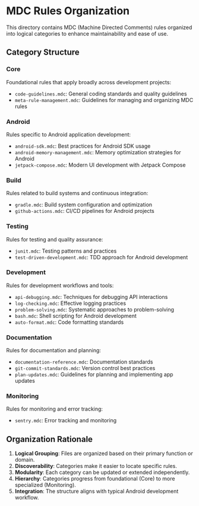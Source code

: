 # MDC Rules Organization

This directory contains MDC (Machine Directed Comments) rules organized into logical categories to
enhance maintainability and ease of use.

## Category Structure

### Core

Foundational rules that apply broadly across development projects:

- `code-guidelines.mdc`: General coding standards and quality guidelines
- `meta-rule-management.mdc`: Guidelines for managing and organizing MDC rules

### Android

Rules specific to Android application development:

- `android-sdk.mdc`: Best practices for Android SDK usage
- `android-memory-management.mdc`: Memory optimization strategies for Android
- `jetpack-compose.mdc`: Modern UI development with Jetpack Compose

### Build

Rules related to build systems and continuous integration:

- `gradle.mdc`: Build system configuration and optimization
- `github-actions.mdc`: CI/CD pipelines for Android projects

### Testing

Rules for testing and quality assurance:

- `junit.mdc`: Testing patterns and practices
- `test-driven-development.mdc`: TDD approach for Android development

### Development

Rules for development workflows and tools:

- `api-debugging.mdc`: Techniques for debugging API interactions
- `log-checking.mdc`: Effective logging practices
- `problem-solving.mdc`: Systematic approaches to problem-solving
- `bash.mdc`: Shell scripting for Android development
- `auto-format.mdc`: Code formatting standards

### Documentation

Rules for documentation and planning:

- `documentation-reference.mdc`: Documentation standards
- `git-commit-standards.mdc`: Version control best practices
- `plan-updates.mdc`: Guidelines for planning and implementing app updates

### Monitoring

Rules for monitoring and error tracking:

- `sentry.mdc`: Error tracking and monitoring

## Organization Rationale

1. **Logical Grouping**: Files are organized based on their primary function or domain.
2. **Discoverability**: Categories make it easier to locate specific rules.
3. **Modularity**: Each category can be updated or extended independently.
4. **Hierarchy**: Categories progress from foundational (Core) to more specialized (Monitoring).
5. **Integration**: The structure aligns with typical Android development workflow.